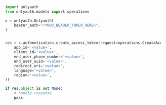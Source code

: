 <!-- Start SDK Example Usage [usage] -->
```python
import onlyauth
from onlyauth.models import operations

s = onlyauth.Onlyauth(
    bearer_auth="<YOUR_BEARER_TOKEN_HERE>",
)


res = s.authentication.create_access_token(request=operations.CreateAccessTokenRequestBody(
    app_id='<value>',
    client_id='<value>',
    end_user_phone_number='<value>',
    end_user_uuid='<value>',
    redirect_uri='<value>',
    language='<value>',
    region='<value>',
))

if res.object is not None:
    # handle response
    pass

```
<!-- End SDK Example Usage [usage] -->